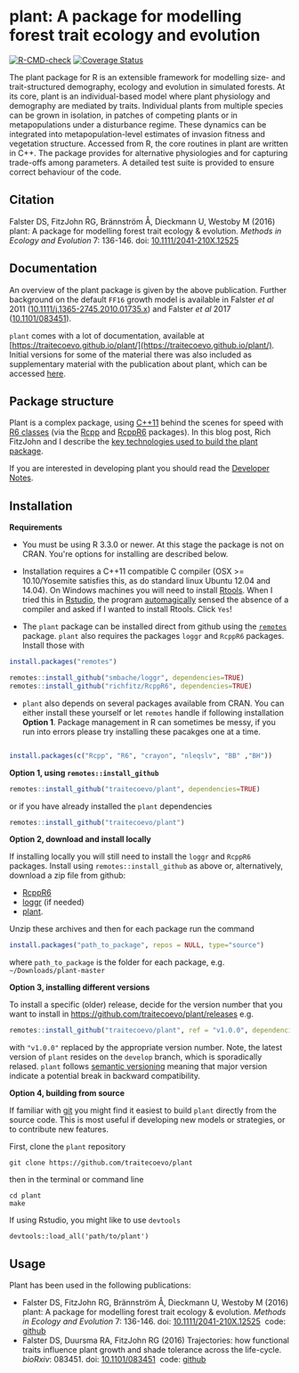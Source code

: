 # plant: A package for modelling forest trait ecology and evolution

<!-- badges: start -->
[![R-CMD-check](https://github.com/traitecoevo/plant/workflows/R-CMD-check/badge.svg)](https://github.com/traitecoevo/plant/master)
[![Coverage Status](https://coveralls.io/repos/github/traitecoevo/plant/badge.svg?branch=master)](https://coveralls.io/github/traitecoevo/plant?branch=master)
<!-- badges: end -->

The plant package for R is an extensible framework for modelling size- and trait-structured demography, ecology and evolution in simulated forests. At its core, plant is an individual-based model where plant physiology and demography are mediated by traits. Individual plants from multiple species can be grown in isolation, in patches of competing plants or in metapopulations under a disturbance regime. These dynamics can be integrated into metapopulation-level estimates of invasion fitness and vegetation structure. Accessed from R, the core routines in plant are written in C++. The package provides for alternative physiologies and for capturing trade-offs among parameters. A detailed test suite is provided to ensure correct behaviour of the code.

## Citation

Falster DS, FitzJohn RG, Brännström Å, Dieckmann U, Westoby M (2016) plant: A package for modelling forest trait ecology & evolution. *Methods in Ecology and Evolution* 7: 136-146. doi: [10.1111/2041-210X.12525](http://doi.org/10.1111/2041-210X.12525)

## Documentation

An overview of the plant package is given by the above publication. Further background on the default `FF16` growth model is available in Falster *et al* 2011 ([10.1111/j.1365-2745.2010.01735.x](http://doi.org/10.1111/j.1365-2745.2010.01735.x)) and Falster *et al* 2017 ([10.1101/083451](http://doi.org/10.1101/083451)).

`plant` comes with a lot of documentation, available at [https://traitecoevo.github.io/plant/](https://traitecoevo.github.io/plant/). Initial versions for some of the material there was also  included as supplementary material with the publication about plant, which can be accessed [here](http://onlinelibrary.wiley.com/doi/10.1111/2041-210X.12525/abstract#footer-support-info). 


## Package structure

Plant is a complex package, using [C++11](https://en.wikipedia.org/wiki/C%2B%2B11) behind the scenes for speed with [R6 classes](https://cran.r-project.org/web/packages/R6/vignettes/Introduction.html) (via the [Rcpp](https://cran.r-project.org/web/packages/Rcpp/index.html) and [RcppR6](https://github.com/richfitz/RcppR6) packages).  In this blog post, Rich FitzJohn and I describe the [key technologies used to build the plant package](https://methodsblog.wordpress.com/2016/02/23/plant/). 

If you are interested in developing plant you should read the [Developer Notes](https://traitecoevo.github.io/plant/articles/developer_notes.html).

## Installation

**Requirements**

- You must be using R 3.3.0 or newer. At this stage the package is not on CRAN. You're options for installing are described below.


- Installation requires a C++11 compatible C compiler (OSX >= 10.10/Yosemite satisfies this, as do standard linux Ubuntu 12.04 and 14.04). On Windows machines you will need to install [Rtools](http://cran.r-project.org/bin/windows/Rtools/). When I tried this in [Rstudio](https://www.rstudio.com/), the program [automagically](https://en.oxforddictionaries.com/definition/automagically) sensed the absence of a compiler and asked if I wanted to install Rtools. Click `Yes`!

- The `plant` package can be installed direct from github using the [`remotes`](https://cran.r-project.org/web/packages/remotes/index.html) package. `plant` also requires the packages `loggr` and `RcppR6` packages. Install those with

```r
install.packages("remotes")

remotes::install_github("smbache/loggr", dependencies=TRUE)
remotes::install_github("richfitz/RcppR6", dependencies=TRUE)
```

- `plant` also depends on several packages available from CRAN. You can either install these yourself or let `remotes` handle if following installation **Option 1**. Package management in R can sometimes be messy, if you run into errors please try installing these pacakges one at a time.

```r

install.packages(c("Rcpp", "R6", "crayon", "nleqslv", "BB" ,"BH"))
``` 

**Option 1, using `remotes::install_github`**

```r
remotes::install_github("traitecoevo/plant", dependencies=TRUE)
```

or if you have already installed the `plant` dependencies

```r
remotes::install_github("traitecoevo/plant")
```

**Option 2, download and install locally**

If installing locally you will still need to install the `loggr` and `RcppR6` packages. Install using `remotes::install_github` as above or, alternatively, download a zip file from github:

- [RcppR6](https://github.com/richfitz/RcppR6/archive/master.zip)
- [loggr](https://github.com/smbache/loggr/archive/master.zip) (if needed)
- [plant](https://github.com/traitecoevo/plant/archive/master.zip). 

Unzip these archives and then for each package run the command

```r
install.packages("path_to_package", repos = NULL, type="source")

```
where `path_to_package` is the folder for each package, e.g. `~/Downloads/plant-master`


**Option 3, installing different versions** 

To install a specific (older) release, decide for the version number that you want to install in https://github.com/traitecoevo/plant/releases  e.g.

```r
remotes::install_github("traitecoevo/plant", ref = "v1.0.0", dependencies=TRUE)

```

with `"v1.0.0"` replaced by the appropriate version number. Note, the latest version of `plant` resides on the `develop` branch, which is sporadically relased. `plant` follows [semantic versioning](https://semver.org/) meaning that major version indicate a potential break in backward compatibility.

**Option 4, building from source**

If familiar with [git](https://git-scm.com/) you might find it easiest to build `plant` directly from the source code. This is most useful if developing new models or strategies, or to contribute new features.

First, clone the `plant` repository

```
git clone https://github.com/traitecoevo/plant
```

then in the terminal or command line

```
cd plant
make
```

If using Rstudio, you might like to use `devtools`
```
devtools::load_all('path/to/plant')
```

## Usage

Plant has been used in the following publications:

- Falster DS, FitzJohn RG, Brännström Å, Dieckmann U, Westoby M (2016) plant: A package for modelling forest trait ecology & evolution. *Methods in Ecology and Evolution* 7: 136-146. doi: [10.1111/2041-210X.12525](http://doi.org/10.1111/2041-210X.12525)&nbsp; code: [github](https://github.com/traitecoevo/plant_paper)
- Falster DS, Duursma RA, FitzJohn RG (2016) Trajectories: how functional traits influence plant growth and shade tolerance across the life-cycle. *bioRxiv*: 083451. doi: [10.1101/083451](http://doi.org/10.1101/083451)&nbsp; code: [github](https://github.com/traitecoevo/growth_trajectories)
